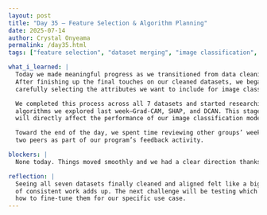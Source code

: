 ```yaml
---
layout: post
title: "Day 35 – Feature Selection & Algorithm Planning"
date: 2025-07-14
author: Crystal Onyeama
permalink: /day35.html
tags: ["feature selection", "dataset merging", "image classification", "project feedback"]

what_i_learned: |
  Today we made meaningful progress as we transitioned from data cleaning into feature selection and modeling prep. 
  After finishing up the final touches on our cleaned datasets, we began by dropping unnecessary columns and 
  carefully selecting the attributes we want to include for image classification.

  We completed this process across all 7 datasets and started researching how to best integrate them using the 
  algorithms we explored last week—Grad-CAM, SHAP, and DCAN. This stage is crucial because the quality of our features 
  will directly affect the performance of our image classification model.

  Toward the end of the day, we spent time reviewing other groups’ weekly presentation videos and left comments for 
  two peers as part of our program’s feedback activity.

blockers: |
  None today. Things moved smoothly and we had a clear direction thanks to our prep last week.

reflection: |
  Seeing all seven datasets finally cleaned and aligned felt like a big win. It’s rewarding to see how each day 
  of consistent work adds up. The next challenge will be testing which algorithms perform best—and figuring out 
  how to fine-tune them for our specific use case.
---
```

